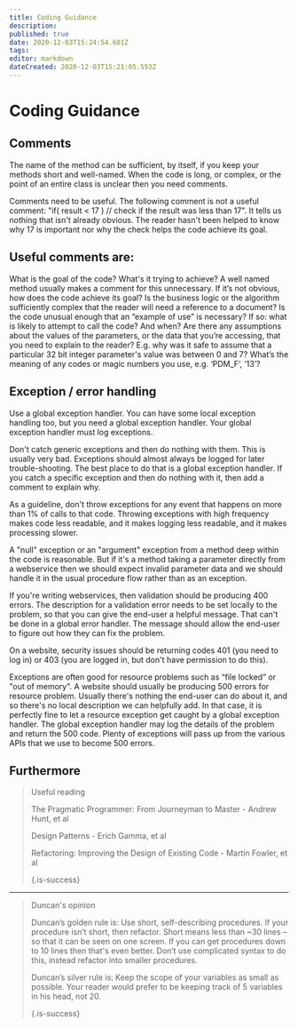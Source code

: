 ```yaml
---
title: Coding Guidance
description: 
published: true
date: 2020-12-03T15:24:54.601Z
tags: 
editor: markdown
dateCreated: 2020-12-03T15:21:05.553Z
---
```


# Coding Guidance

## Comments

The name of the method can be sufficient, by itself, if you keep your methods short and well-named. When the code is long, or complex, or the point of an entire class is unclear then you need comments.

Comments need to be useful. The following comment is not a useful comment: "if( result < 17 ) // check if the result was less than 17". It tells us nothing that isn't already obvious. The reader hasn't been helped to know why 17 is important nor why the check helps the code achieve its goal.

## Useful comments are:

What is the goal of the code? What's it trying to achieve? A well named method usually makes a comment for this unnecessary.
If it’s not obvious, how does the code achieve its goal?
Is the business logic or the algorithm sufficiently complex that the reader will need a reference to a document?
Is the code unusual enough that an “example of use” is necessary? If so: what is likely to attempt to call the code? And when? 
Are there any assumptions about the values of the parameters, or the data that you’re accessing, that you need to explain to the reader? E.g. why was it safe to assume that a particular 32 bit integer parameter's value was between 0 and 7?
What’s the meaning of any codes or magic numbers you use, e.g. ‘PDM_F’, ‘13’?


## Exception / error handling

Use a global exception handler. You can have some local exception handling too, but you need a global exception handler. Your global exception handler must log exceptions.

Don't catch generic exceptions and then do nothing with them. This is usually very bad. Exceptions should almost always be logged for later trouble-shooting. The best place to do that is a global exception handler. If you catch a specific exception and then do nothing with it, then add a comment to explain why.



As a guideline, don't throw exceptions for any event that happens on more than 1% of calls to that code. Throwing exceptions with high frequency makes code less readable, and it makes logging less readable, and it makes processing slower.

A "null" exception or an "argument" exception from a method deep within the code is reasonable. But if it's a method taking a parameter directly from a webservice then we should expect invalid parameter data and we should handle it in the usual procedure flow rather than as an exception.



If you're writing webservices, then validation should be producing 400 errors. The description for a validation error needs to be set locally to the problem, so that you can give the end-user a helpful message. That can't be done in a global error handler. The message should allow the end-user to figure out how they can fix the problem.

On a website, security issues should be returning codes 401 (you need to log in) or 403 (you are logged in, but don't have permission to do this).

Exceptions are often good for resource problems such as “file locked” or "out of memory". A website should usually be producing 500 errors for resource problem. Usually there's nothing the end-user can do about it, and so there's no local description we can helpfully add. In that case, it is perfectly fine to let a resource exception get caught by a global exception handler. The global exception handler may log the details of the problem and return the 500 code. Plenty of exceptions will pass up from the various APIs that we use to become 500 errors.


## Furthermore


> Useful reading
> 
> The Pragmatic Programmer: From Journeyman to Master - Andrew Hunt, et al
> 
> Design Patterns - Erich Gamma, et al
> 
> Refactoring: Improving the Design of Existing Code - Martin Fowler, et al
> 
> {.is-success}
> 

---

> Duncan's opinion
> 
> Duncan’s golden rule is: Use short, self-describing procedures. If your procedure isn’t short, then refactor. Short means less than ~30 lines – so that it can be seen on one screen. If you can get procedures down to 10 lines then that's even better. Don’t use complicated syntax to do this, instead refactor into smaller procedures.
>  
> Duncan’s silver rule is: Keep the scope of your variables as small as possible. Your reader would prefer to be keeping track of 5 variables in his head, not 20.
> 
> {.is-success}
> 